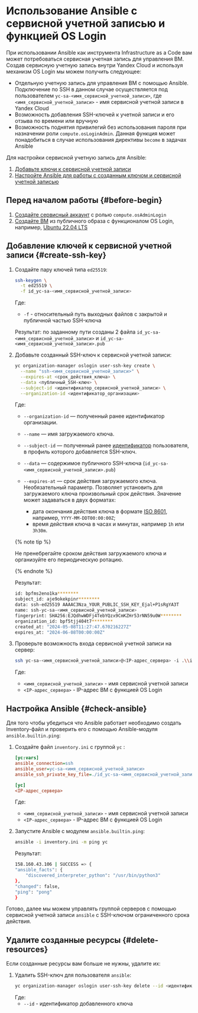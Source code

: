 # Использование Ansible с сервисной учетной записью и функцией OS Login
При использовании Ansible как инструмента Infrastructure as a Code вам может потребоваться сервисная учетная запись для управления ВМ.
Создав сервисную учетную запись внутри Yandex Cloud и используя механизм OS Login мы можем получить следующее: 
* Отдельную учетную запись для управления ВМ с помощью Ansible. Подключение по SSH в данном случае осуществляется под пользователем `yc-sa-<имя_сервисной_учетной_записи>`, где `<имя_сервисной_учетной_записи>` - имя сервисной учетной записи в Yandex Cloud
* Возможность добавления SSH-ключей к учетной записи и его отзыва по времени или вручную
* Возможность поднятия привилегий без использования пароля при назначении роли `compute.osLoginAdmin`. Данная функция может понадобиться в случае использования директивы `become` в задачах Ansible

Для настройки сервисной учетную запись для Ansible:
1. [Добавьте ключи к сервисной учетной записи](#create-ssh-key)
1. [Настройте Ansible для работы с созданным ключом и сервисной учетной записью](#check-ansible)

## Перед началом работы {#before-begin}

1. [Создайте сервисный аккаунт](../../iam/operations/sa/create.md) c ролью `compute.osAdminLogin`
1. [Создайте ВМ](../../compute/operations/vm-create/create-linux-vm.md) из публичного образа c функционалом OS Login, например, [Ubuntu 22.04 LTS](/marketplace/products/yc/ubuntu-2204-lts-oslogin)

## Добавление ключей к сервисной учетной записи {#create-ssh-key}

1. Создайте пару ключей типа `ed25519`:
    ```bash
    ssh-keygen \
      -t ed25519 \
      -f id_yc-sa-<имя_сервисной_учетной_записи>
    ```
    
    Где:
    * `-f` - относительный путь выходных файлов с закрытой и публичной частью SSH-ключа

    Результат: по заданному пути созданы 2 файла `id_yc-sa-<имя_сервисной_учетной_записи>` и `id_yc-sa-<имя_сервисной_учетной_записи>.pub`

1. Добавьте созданный SSH-ключ к сервисной учетной записи:
    ```bash
    yc organization-manager oslogin user-ssh-key create \
      --name "ssh-<имя_сервисной_учетной_записи>" \
      --expires-at <срок_действия_ключа> \
      --data <публичный_SSH-ключ> \
      --subject-id <идентификатор_сервисной_учетной_записи> \
      --organization-id <идентификатор_организации>
    ```
    Где:
    * `--organization-id` — полученный ранее идентификатор организации.
    * `--name` — имя загружаемого ключа.
    * `--subject-id` — полученный ранее [идентификатор](../../organization/operations/users-get.md) пользователя, в профиль которого добавляется SSH-ключ.
    * `--data` — содержимое публичного SSH-ключа (`id_yc-sa-<имя_сервисной_учетной_записи>.pub`)
    * `--expires-at` — срок действия загружаемого ключа. Необязательный параметр. Позволяет установить для загружаемого ключа произвольный срок действия. Значение может задаваться в двух форматах:

        * дата окончания действия ключа в формате [ISO 8601](https://ru.wikipedia.org/wiki/ISO_8601), например, `YYYY-MM-DDT00:00:00Z`;
        * время действия ключа в часах и минутах, например `1h` или `3h30m`.

    {% note tip %}
    
    Не пренебрегайте сроком действия загружаемого ключа и организуйте его периодическую ротацию.

    {% endnote %}

    Результат:

    ```bash
    id: bpfms2eno1ka********
    subject_id: aje9okekpinr********
    data: ssh-ed25519 AAAAC3Nza_YOUR_PUBLIC_SSH_KEY_Ejal+P1sRgYA3T
    name: ssh-yc-sa-<имя_сервисной_учетной_записи>
    fingerprint: SHA256:EJQdhwWDFj4TebYQzx9CmKZHr53rNN59u0W********
    organization_id: bpf5tjj404t7********
    created_at: "2024-05-08T11:27:47.670216227Z"
    expires_at: "2024-06-08T00:00:00Z"
    ```

1. Проверьте возможность входа сервисной учетной записи на сервер:
    ```bash
    ssh yc-sa-<имя_сервисной_учетной_записи>@<IP-адрес_сервера> -i .\\id_yc-sa-<имя_сервисной_учетной_записи>
    ```
    Где:
    * `<имя_сервисной_учетной_записи>` - имя сервисной учетной записи
    * `<IP-адрес_сервера>` - IP-адрес ВМ с функцией OS Login

## Настройка Ansible {#check-ansible}

Для того чтобы убедиться что Ansible работает необходимо создать Inventory-файл и проверить его с помощью Ansible-модуля `ansible.builtin.ping`: 
1. Создайте файл `inventory.ini` с группой `yc` :
    ```ini
    [yc:vars]
    ansible_connection=ssh
    ansible_user=yc-sa-<имя_сервисной_учетной_записи>
    ansible_ssh_private_key_file=./id_yc-sa-<имя_сервисной_учетной_записи>

    [yc]
    <IP-адрес_сервера>
    ```
    Где:
    * `<имя_сервисной_учетной_записи>` - имя сервисной учетной записи
    * `<IP-адрес_сервера>` - IP-адрес ВМ с функцией OS Login

1. Запустите Ansible с модулем `ansible.builtin.ping`:
    ```bash
    ansible -i inventory.ini -m ping yc
    ```

    Результат:
    ```bash
    158.160.43.106 | SUCCESS => {
    "ansible_facts": {
        "discovered_interpreter_python": "/usr/bin/python3"
    },
    "changed": false,
    "ping": "pong"
    }
    ```

Готово, далее мы можем управлять группой серверов с помощью сервисной учетной записи `ansible` с SSH-ключом ограниченного срока действия.

## Удалите созданные ресурсы {#delete-resources}

Если созданные ресурсы вам больше не нужны, удалите их:
1. Удалить SSH-ключ для пользователя `ansible`:
    ```bash
    yc organization-manager oslogin user-ssh-key delete --id <идентификатор_ключа>
    ```
    Где:
    * `--id` - идентификатор добавленного ключа